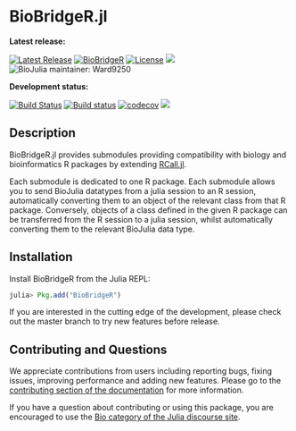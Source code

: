 # BioBridgeR.jl

**Latest release:**

[![Latest Release](https://img.shields.io/github/release/BioJulia/BioBridgeR.jl.svg)](https://github.com/BioJulia/BioBridgeR.jl/releases/latest)
[![BioBridgeR](http://pkg.julialang.org/badges/BioBridgeR_0.6.svg)](http://pkg.julialang.org/?pkg=BioBridgeR)
[![License](https://img.shields.io/badge/license-MIT-green.svg)](https://github.com/BioJulia/BioBridgeR.jl/blob/master/LICENSE)
[![](https://img.shields.io/badge/docs-stable-blue.svg)](https://biojulia.github.io/BioBridgeR.jl/stable)
![BioJulia maintainer: Ward9250](https://img.shields.io/badge/BioJulia%20Maintainer-Ward9250-orange.svg)

**Development status:**

[![Build Status](https://travis-ci.org/BioJulia/BioBridgeR.jl.svg?branch=master)](https://travis-ci.org/BioJulia/BioBridgeR.jl)
[![Build status](https://ci.appveyor.com/api/projects/status/4q40ihlvo2b3a53p/branch/master?svg=true)](https://ci.appveyor.com/project/Ward9250/biobridger-jl/branch/master)
[![codecov](https://codecov.io/gh/BioJulia/BioBridgeR.jl/branch/master/graph/badge.svg)](https://codecov.io/gh/BioJulia/BioBridgeR.jl)
[![](https://img.shields.io/badge/docs-latest-blue.svg)](https://biojulia.github.io/BioBridgeR.jl/latest)

## Description

BioBridgeR.jl provides submodules providing compatibility with biology and
bioinformatics R packages by extending [RCall.jl](https://github.com/JuliaInterop/RCall.jl).

Each submodule is dedicated to one R package.
Each submodule allows you to send BioJulia datatypes from a julia session to an
R session, automatically converting them to an object of the relevant class from
that R package.
Conversely, objects of a class defined in the given R package can be transferred
from the R session to a julia session, whilst automatically converting them
to the relevant BioJulia data type.

## Installation

Install BioBridgeR from the Julia REPL:

```julia
julia> Pkg.add("BioBridgeR")
```

If you are interested in the cutting edge of the development, please check out
the master branch to try new features before release.

## Contributing and Questions

We appreciate contributions from users including reporting bugs, fixing issues,
improving performance and adding new features.
Please go to the [contributing section of the documentation](biojulia.github.io/BioBridgeR.jl/stable/contributing)
for more information.

If you have a question about
contributing or using this package, you are encouraged to use the
[Bio category of the Julia discourse
site](https://discourse.julialang.org/c/domain/bio).
